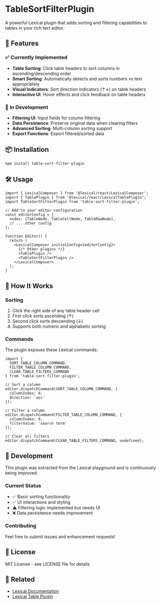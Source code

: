 # TableSortFilterPlugin

A powerful Lexical plugin that adds sorting and filtering capabilities to tables in your rich text editor.

## 🚀 Features

### ✅ Currently Implemented
- **Table Sorting**: Click table headers to sort columns in ascending/descending order
- **Smart Sorting**: Automatically detects and sorts numbers vs text appropriately  
- **Visual Indicators**: Sort direction indicators (↑↓) on table headers
- **Interactive UI**: Hover effects and click feedback on table headers

### 🚧 In Development
- **Filtering UI**: Input fields for column filtering
- **Data Persistence**: Preserve original data when clearing filters
- **Advanced Sorting**: Multi-column sorting support
- **Export Functions**: Export filtered/sorted data

## 📦 Installation

```bash
npm install table-sort-filter-plugin
```

## 🛠️ Usage

```tsx
import { LexicalComposer } from '@lexical/react/LexicalComposer';
import { TablePlugin } from '@lexical/react/LexicalTablePlugin';
import TableSortFilterPlugin from 'table-sort-filter-plugin';

// Add to your editor configuration
const editorConfig = {
  nodes: [TableNode, TableCellNode, TableRowNode],
  // ... other config
};

function Editor() {
  return (
    <LexicalComposer initialConfig={editorConfig}>
      {/* Other plugins */}
      <TablePlugin />
      <TableSortFilterPlugin />
    </LexicalComposer>
  );
}
```

## 🎯 How It Works

### Sorting
1. Click the right side of any table header cell
2. First click sorts ascending (↑)
3. Second click sorts descending (↓)
4. Supports both numeric and alphabetic sorting

### Commands
The plugin exposes these Lexical commands:

```tsx
import { 
  SORT_TABLE_COLUMN_COMMAND,
  FILTER_TABLE_COLUMN_COMMAND,
  CLEAR_TABLE_FILTERS_COMMAND
} from 'table-sort-filter-plugin';

// Sort a column
editor.dispatchCommand(SORT_TABLE_COLUMN_COMMAND, {
  columnIndex: 0,
  direction: 'asc'
});

// Filter a column
editor.dispatchCommand(FILTER_TABLE_COLUMN_COMMAND, {
  columnIndex: 0,
  filterValue: 'search term'
});

// Clear all filters
editor.dispatchCommand(CLEAR_TABLE_FILTERS_COMMAND, undefined);
```

## 🔧 Development

This plugin was extracted from the Lexical playground and is continuously being improved.

### Current Status
- ✅ Basic sorting functionality
- ✅ UI interactions and styling
- ⚠️ Filtering logic implemented but needs UI
- ❌ Data persistence needs improvement

### Contributing
Feel free to submit issues and enhancement requests!

## 📝 License

MIT License - see LICENSE file for details

## 🔗 Related

- [Lexical Documentation](https://lexical.dev/)
- [Lexical Table Plugin](https://lexical.dev/docs/react/plugins#lexicaltableplugin)